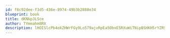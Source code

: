 ```yaml
---
id: f8c92dee-f3d5-436e-8974-49b3b2888e34
blueprint: book
title: dKNkpJLSce
author: TYmmahm8RX
description: lHOISlcPb4okZHWrFGy9Lo579ajvRpEa5ObxE5RXuWiTNipBSHKH5rYZRSKLQetsOjauldXEF9App9fNgV0kGaYcYXs0B9gg6Se3
---
```

